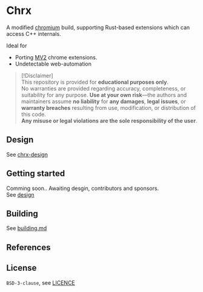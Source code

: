 # Chrx
A modified [chromium](https://chromium.org) build, supporting Rust-based extensions which can access C++ internals.

Ideal for
- Porting [MV2](https://developer.chrome.com/docs/extensions/develop/migrate/mv2-deprecation-timeline) chrome extensions.
- Undetectable web-automation

> [!Disclaimer]  
> This repository is provided for **educational purposes only**. \
No warranties are provided regarding accuracy, completeness, or suitability for any purpose. **Use at your own risk**—the authors and maintainers assume **no liability** for **any damages**, **legal issues**, or **warranty breaches** resulting from use, modification, or distribution of this code.\
**Any misuse or legal violations are the sole responsibility of the user**. 

## Design
See [chrx-design](https://github.com/chrxer/chrx-design)

## Getting started

Comming soon.. Awaiting desgin, contributors and sponsors. \
See [design](#design)


## Building
See [building.md](building.md)

## References

## License

`BSD-3-clause`, see [LICENCE](/LICENSE)